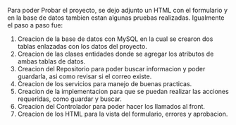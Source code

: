 Para poder Probar el proyecto, se dejo adjunto un HTML con el formulario y en la base de datos tambien estan algunas pruebas realizadas.
Igualmente el paso a paso fue:
1. Creacion de la base de datos con MySQL en la cual se crearon dos tablas enlazadas con los datos del proyecto.
2. Creacion de las clases entidades donde se agregar los atributos de ambas tablas de datos.
3. Creacion del Repositorio para poder buscar informacion y poder guardarla, asi como revisar si el correo existe.
4. Creacion de los servicios para manejo de buenas practicas.
5. Creacion de la implementacion para que se puedan realizar las acciones requeridas, como guardar y buscar.
6. Creacion del Controlador para poder hacer los llamados al front.
7. Creacion de los HTML para la vista del formulario, errores y aprobacion.
